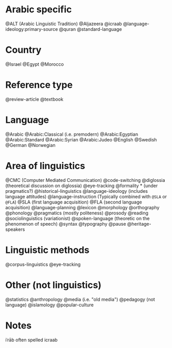 # Arabic specific

@ALT (Arabic Linguistic Tradition)
@Aljazeera
@icraab
@language-ideology:primary-source
@quran
@standard-language

# Country
@Israel
@Egypt
@Morocco

# Reference type

@review-article
@textbook

# Language
@Arabic
@Arabic:Classical (i.e. premodern)
@Arabic:Egyptian
@Arabic:Standard
@Arabic:Syrian
@Arabic:Judeo
@English
@Swedish
@German
@Norwegian

# Area of linguistics

@CMC (Computer Mediated Communication)
@code-switching
@diglossia (theoretical discussion on diglossia)
@eye-tracking
@formality * (under pragmatics?)
@historical-linguistics
@language-ideology (includes language attitudes)
@language-instruction (Typically combined with `@SLA` or `@FLA`)
@SLA (first language acquisition) 
@FLA (second language acquisition)
@language-planning
@lexicon
@morphology
@orthography
@phonology
@pragmatics (mostly politeness)
@prosody
@reading
@sociolinguistics (variationist)
@spoken-language (theoretic on the phenomenon of speech)
@syntax
@typography
@pause
@heritage-speakers

# Linguistic methods
@corpus-linguistics
@eye-tracking

# Other (not linguistics)
@statistics
@anthropology
@media (i.e. "old media")
@pedagogy (not language)
@islamology
@popular-culture

# Notes
iʿrāb often spelled icraab
